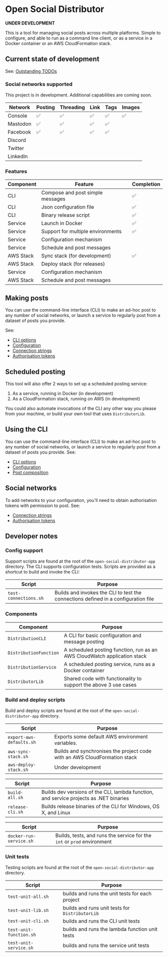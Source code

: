 # Open Social Distributor

**UNDER DEVELOPMENT**

This is a tool for managing social posts across multiple platforms. Simple to configure, and able to run as a command line client, or as a service in a Docker container or an AWS CloudFormation stack.

## Current state of development

See: [Outstanding TODOs](todos.md)

### Social networks supported

This project is in development. Additional capabilities are coming soon.

| Network | Posting | Threading | Link | Tags | Images |
|-|-|-|-|-|-|
| Console | ✅ | ✅ | ✅ | ✅ | ✅ |
| Mastodon | ✅ | ✅ | ✅ | ✅ | |
| Facebook | ✅ | ✅ | ✅ | ✅ | |
| Discord | | | | | |
| Twitter | | | | | |
| LinkedIn | | | | | |

### Features

| Component | Feature | Completion |
|-|-|-|
| CLI | Compose and post simple messages | ✅ |
| CLI | Json configuration file | ✅ |
| CLI | Binary release script | ✅ |
| Service | Launch in Docker | ✅ |
| Service | Support for multiple environments | ✅ |
| Service | Configuration mechanism | |
| Service | Schedule and post messages | |
| AWS Stack | Sync stack (for development) | ✅ |
| AWS Stack | Deploy stack (for releases) | |
| Service | Configuration mechanism | |
| AWS Stack | Schedule and post messages | |

## Making posts

You can use the command-line interface (CLI) to make an ad-hoc post to any number of social networks, or launch a service to regularly post from a dataset of posts you provide.

See:

* [CLI options](cli-options.md)
* [Configuration](configuration.md)
* [Connection strings](connection-strings.md)
* [Authorisation tokens](auth-tokens.md)

## Scheduled posting

This tool will also offer 2 ways to set up a scheduled posting service:

1. As a service, running in Docker (in development)
2. As a CloudFormation stack, running on AWS (in development)

You could also automate invocations of the CLI any other way you please from your machine, or build your own tool that uses `DistributorLib`.

## Using the CLI

You can use the command-line interface (CLI) to make an ad-hoc post to any number of social networks, or launch a service to regularly post from a dataset of posts you provide. See:

* [CLI options](cli-options.md)
* [Configuration](configuration.md)
* [Post composition](post-composition.md)

## Social networks

To add networks to your configuration, you'll need to obtain authorisation tokens with permission to post. See:

* [Connection strings](connection-strings.md)
* [Authorisation tokens](auth-tokens.md)

## Developer notes

### Config support

Support scripts are found at the root of the `open-social-distributor-app` directory. The CLI supports configuration tests. Scripts are provided as a shortcut to build and invoke the CLI:

| Script | Purpose |
|-|-|
| `test-connections.sh` | Builds and invokes the CLI to test the connections defined in a configuration file |

### Components

| Component | Purpose |
|-|-|
| `DistributionCLI` | A CLI for basic configuration and message posting |
| `DistributionFunction` | A scheduled posting function, run as an AWS CloudWatch application stack |
| `DistributionService` | A scheduled posting service, runs as a Docker container |
| `DistributorLib` | Shared code with functionality to support the above 3 use cases |

### Build and deploy scripts

Build and deploy scripts are found at the root of the `open-social-distributor-app` directory.

| Script | Purpose |
|-|-|
| `export-aws-defaults.sh` | Exports some default AWS environment variables. |
| `aws-sync-stack.sh` | Builds and synchronises the project code with an AWS CloudFormation stack |
| `aws-deploy-stack.sh` | Under development |

| Script | Purpose |
|-|-|
| `build-all.sh` | Builds dev versions of the CLI, lambda function, and service projects as .NET binaries |
| `release-cli.sh` | Builds release binaries of the CLI for Windows, OS X, and Linux |

| Script | Purpose |
|-|-|
| `docker-run-service.sh` | Builds, tests, and runs the service for the `int` or `prod` environment |

### Unit tests

Testing scripts are found at the root of the `open-social-distributor-app` directory.

| Script | Purpose |
|-|-|
| `test-unit-all.sh` | builds and runs the unit tests for each project |
| `test-unit-lib.sh` | builds and runs unit tests for `DistributorLib` |
| `test-unit-cli.sh` | builds and runs the CLI unit tests |
| `test-unit-function.sh` | builds and runs the lambda function unit tests |
| `test-unit-service.sh` | builds and runs the service unit tests |
